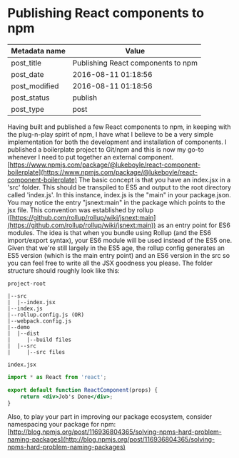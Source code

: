 # Publishing React components to npm

| Metadata name | Value                              |
| ------------- | ---------------------------------- |
| post_title    | Publishing React components to npm |
| post_date     | 2016-08-11 01:18:56                |
| post_modified | 2016-08-11 01:18:56                |
| post_status   | publish                            |
| post_type     | post                               |

Having built and published a few React components to npm, in keeping with the plug-n-play spirit of npm, I have what I 
believe to be a very simple implementation for both the development and installation of components. I published a 
boilerplate project to Git/npm and this is now my go-to whenever I need to put together an external component. 
[https://www.npmjs.com/package/@lukeboyle/react-component-boilerplate](https://www.npmjs.com/package/@lukeboyle/react-component-boilerplate) 
The basic concept is that you have an index.jsx in a 'src' folder. This should be transpiled to ES5 and output to the 
root directory called 'index.js'. In this instance, index.js is the "main" in your package.json. You may notice the 
entry "jsnext:main" in the package which points to the jsx file. This convention was established by 
rollup ([https://github.com/rollup/rollup/wiki/jsnext:main](https://github.com/rollup/rollup/wiki/jsnext:main)) 
as an entry point for ES6 modules. The idea is that when you bundle using Rollup (and the ES6 import/export syntax), 
your ES6 module will be used instead of the ES5 one. Given that we're still largely in the ES5 age, the rollup config 
generates an ES5 version (which is the main entry point) and an ES6 version in the src so you can feel free to write 
all the JSX goodness you please. The folder structure should roughly look like this:

`project-root`

```
|--src
|  |--index.jsx
|--index.js
|--rollup.config.js (OR)
|--webpack.config.js
|--demo
|  |--dist
|     |--build files
|  |--src
|     |--src files
```

`index.jsx`

```jsx harmony
import * as React from 'react';

export default function ReactComponent(props) {
    return <div>Job's Done</div>;
}
```

Also, to play your part in improving our package ecosystem, consider
namespacing your package for npm: [http://blog.npmjs.org/post/116936804365/solving-npms-hard-problem-naming-packages](http://blog.npmjs.org/post/116936804365/solving-npms-hard-problem-naming-packages)
